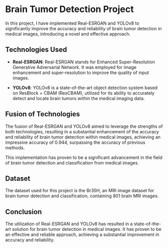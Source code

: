 # Brain Tumor Detection Project

In this project, I have implemented Real-ESRGAN and YOLOv8 to significantly improve the accuracy and reliability of brain tumor detection in medical images, introducing a novel and effective approach.

## Technologies Used
- **Real-ESRGAN**: Real-ESRGAN stands for Enhanced Super-Resolution Generative Adversarial Network. It was employed for image enhancement and super-resolution to improve the quality of input images. 

- **YOLOv8**: YOLOv8 is a state-of-the-art object detection system based on ResBlock + CBAM (ResCBAM), utilized for its ability to accurately detect and locate brain tumors within the medical imaging data. 

## Fusion of Technologies
The fusion of Real-ESRGAN and YOLOv8 aimed to leverage the strengths of both technologies, resulting in a substantial enhancement of the accuracy and reliability of brain tumor detection within medical images, achieving an impressive accuracy of 0.944, surpassing the accuracy of previous methods. 

This implementation has proven to be a significant advancement in the field of brain tumor detection and classification from medical images.

## Dataset
The dataset used for this project is the Br35H, an MRI image dataset for brain tumor detection and classification, containing 801 brain MRI images. 

## Conclusion
The utilization of Real-ESRGAN and YOLOv8 has resulted in a state-of-the-art solution for brain tumor detection in medical images. It has proven to be an effective and reliable approach, achieving a substantial improvement in accuracy and reliability.
